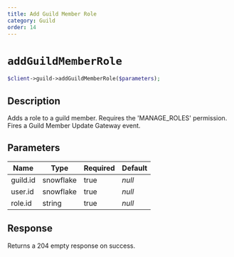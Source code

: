 ```yaml
---
title: Add Guild Member Role
category: Guild
order: 14
---
```


# `addGuildMemberRole`

```php
$client->guild->addGuildMemberRole($parameters);
```

## Description

Adds a role to a guild member. Requires the &#039;MANAGE_ROLES&#039; permission.  Fires a Guild Member Update Gateway event.

## Parameters


Name | Type | Required | Default
--- | --- | --- | ---
guild.id | snowflake | true | *null*
user.id | snowflake | true | *null*
role.id | string | true | *null*

## Response

Returns a 204 empty response on success.

